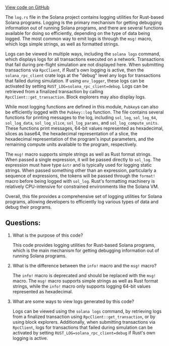 
[View code on GitHub](https://github.com/solana-labs/solana/blob/master/sdk/program/src/log.rs)

The `log.rs` file in the Solana project contains logging utilities for Rust-based Solana programs. Logging is the primary mechanism for getting debugging information out of running Solana programs, and there are several functions available for doing so efficiently, depending on the type of data being logged. The most common way to emit logs is through the `msg!` macro, which logs simple strings, as well as formatted strings. 

Logs can be viewed in multiple ways, including the `solana logs` command, which displays logs for all transactions executed on a network. Transactions that fail during pre-flight simulation are not displayed here. When submitting transactions via `RpcClient`, if Rust's own logging is active, then the `solana_rpc_client` crate logs at the "debug" level any logs for transactions that failed during simulation. If using `env_logger`, these logs can be activated by setting `RUST_LOG=solana_rpc_client=debug`. Logs can be retrieved from a finalized transaction by calling `RpcClient::get_transaction`. Block explorers may also display logs.

While most logging functions are defined in this module, `Pubkey`s can also be efficiently logged with the `Pubkey::log` function. The file contains several functions for printing messages to the log, including `sol_log`, `sol_log_64`, `sol_log_data`, `sol_log_slice`, `sol_log_params`, and `sol_log_compute_units`. These functions print messages, 64-bit values represented as hexadecimal, slices as base64, the hexadecimal representation of a slice, the hexadecimal representation of the program's input parameters, and the remaining compute units available to the program, respectively. 

The `msg!` macro supports simple strings as well as Rust format strings. When passed a single expression, it will be passed directly to `sol_log`. The expression must have type `&str` and is typically used for logging static strings. When passed something other than an expression, particularly a sequence of expressions, the tokens will be passed through the `format!` macro before being logged with `sol_log`. Rust's formatting machinery is relatively CPU-intensive for constrained environments like the Solana VM. 

Overall, this file provides a comprehensive set of logging utilities for Solana programs, allowing developers to efficiently log various types of data and debug their programs.
## Questions: 
 1. What is the purpose of this code?
    
    This code provides logging utilities for Rust-based Solana programs, which is the main mechanism for getting debugging information out of running Solana programs.

2. What is the difference between the `info!` macro and the `msg!` macro?
    
    The `info!` macro is deprecated and should be replaced with the `msg!` macro. The `msg!` macro supports simple strings as well as Rust format strings, while the `info!` macro only supports logging 64-bit values represented as hexadecimal.

3. What are some ways to view logs generated by this code?
    
    Logs can be viewed using the `solana logs` command, by retrieving logs from a finalized transaction using `RpcClient::get_transaction`, or by using block explorers. Additionally, when submitting transactions via `RpcClient`, logs for transactions that failed during simulation can be activated by setting `RUST_LOG=solana_rpc_client=debug` if Rust's own logging is active.